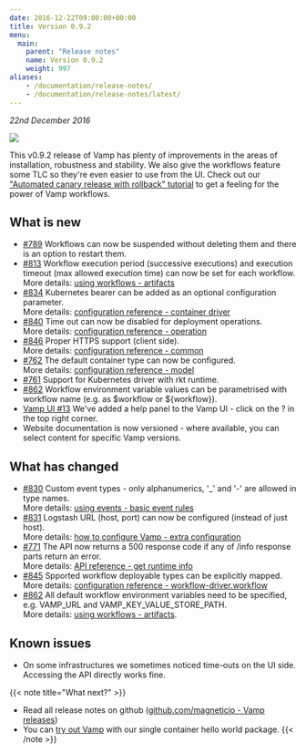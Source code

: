 ```yaml
---
date: 2016-12-22T09:00:00+00:00
title: Version 0.9.2
menu:
  main:
    parent: "Release notes"
    name: Version 0.9.2
    weight: 997
aliases:
    - /documentation/release-notes/
    - /documentation/release-notes/latest/
---
```


_22nd December 2016_

![](/img/006-mock-ups/VAMP-light-laptop-v091-hero.png)

This v0.9.2 release of Vamp has plenty of improvements in the areas of installation, robustness and stability. We also give the workflows feature some TLC so they're even easier to use from the UI. Check out our ["Automated canary release with rollback" tutorial](/documentation/tutorials/automate-a-canary-release/) to get a feeling for the power of Vamp workflows.

## What is new
* [#789](https://github.com/magneticio/vamp/issues/789) Workflows can now be suspended without deleting them and there is an option to restart them.  
* [#813](https://github.com/magneticio/vamp/issues/813) Workflow execution period (successive executions) and execution timeout (max allowed execution time) can now be set for each workflow.   
  More details: [using workflows - artifacts](/documentation/using-vamp/v0.9.2/workflows/#artifacts)
* [#834](https://github.com/magneticio/vamp/issues/834) Kubernetes bearer can be added as an optional configuration parameter.  
  More details: [configuration reference - container driver](/documentation/installation/configuration-reference/#container-driver)
* [#840](https://github.com/magneticio/vamp/issues/840) Time out can now be disabled for deployment operations.  
  More details: [configuration reference - operation](documentation/installation/configuration-reference/#operation)
* [#846](https://github.com/magneticio/vamp/issues/846) Proper HTTPS support (client side).  
  More details: [configuration reference - common](/documentation/installation/configuration-reference/#common)
* [#762](https://github.com/magneticio/vamp/issues/762) The default container type can now be configured.  
  More details: [configuration reference - model](documentation/installation/configuration-reference/#model)
* [#761](https://github.com/magneticio/vamp/issues/761) Support for Kubernetes driver with rkt runtime.
* [#862](https://github.com/magneticio/vamp/issues/862) Workflow environment variable values can be parametrised with workflow name (e.g. as $workflow or ${workflow}).
* [Vamp UI #13](https://github.com/magneticio/vamp-ui/issues/13) We've added a help panel to the Vamp UI - click on the ? in the top right corner.
* Website documentation is now versioned - where available, you can select content for specific Vamp versions.

## What has changed
* [#830](https://github.com/magneticio/vamp/issues/830) Custom event types - only alphanumerics, '_' and '-' are allowed in type names.   
  More details: [using events - basic event rules](/documentation/using-vamp/v0.9.2/events/#basic-event-rules)
* [#831](https://github.com/magneticio/vamp/issues/831) Logstash URL (host, port) can now be configured (instead of just host).  
  More details: [how to configure Vamp - extra configuration](/documentation/installation/configure-vamp/#extra-configuration-not-intended-for-vamp)
* [#771](https://github.com/magneticio/vamp/issues/771) The API now returns a 500 response code if any of /info response parts return an error.  
  More details: [API reference - get runtime info](/documentation/api/v0.9.2/api-reference/#system)
* [#845](https://github.com/magneticio/vamp/issues/845) Spported workflow deployable types can be explicitly mapped.  
  More details: [configuration reference - workflow-driver.workflow](/documentation/installation/configuration-reference/#workflow-driver-workflow)
* [#862](https://github.com/magneticio/vamp/issues/862) All default workflow environment variables need to be specified, e.g. VAMP_URL and VAMP_KEY_VALUE_STORE_PATH.  
  More details: [using workflows - artifacts](/documentation/using-vamp/v0.9.2/workflows/#artifacts).

## Known issues
  * On some infrastructures we sometimes noticed time-outs on the UI side. Accessing the API directly works fine. 

{{< note title="What next?" >}}
* Read all release notes on github ([github.com/magneticio - Vamp releases](https://github.com/magneticio/vamp/releases))
* You can [try out Vamp](/documentation/installation/hello-world) with our single container hello world package.
{{< /note >}}
